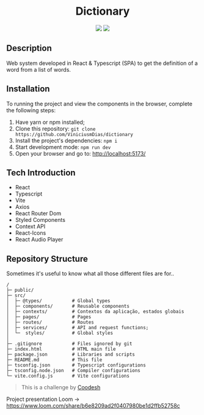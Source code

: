 <h1 align="center">Dictionary</h1>

<p align="center">

<img src="https://img.shields.io/badge/typescript-%5E4.6.4-green" >

<img src="https://img.shields.io/badge/react-%5E18.2.0-green" >

</p>

## Description

Web system developed in React & Typescript (SPA) to get the definition of a word from a list of words.

## Installation

To running the project and view the components in the browser, complete the following steps:

1. Have yarn or npm installed;
2. Clone this repository: `git clone https://github.com/ViniciusmDias/dictionary`
3. Install the project's dependencies: `npm i`
4. Start development mode: `npm run dev`
5. Open your browser and go to: <http://localhost:5173/>

## Tech Introduction

- React
- Typescript
- Vite
- Axios
- React Router Dom
- Styled Components
- Context API
- React-Icons
- React Audio Player

## Repository Structure

Sometimes it's useful to know what all those different files are for..

```
/
├─ public/
├─ src/
│  ├─ @types/           # Global types
│  ├─ components/       # Reusable components
│  ├─ contexts/         # Contextos da aplicação, estados globais
│  ├─ pages/            # Pages
│  ├─ routes/           # Routes
│  ├─ services/         # API and request functions;
│  └─  styles/          # Global styles
│
├─ .gitignore           # Files ignored by git
├─ index.html           # HTML main file
├─ package.json         # Libraries and scripts
├─ README.md            # This file
├─ tsconfig.json        # Typescript configurations
├─ tsconfig.node.json   # Compiler configurations
└─ vite.config.js       # Vite configurations
```


>  This is a challenge by [Coodesh](https://coodesh.com/)


Project presentation Loom -> https://www.loom.com/share/b6e8209ad2f0407980be1d2ffb52758c

